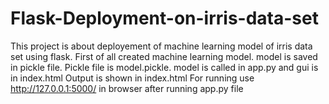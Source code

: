 # Flask-Deployment-on-irris-data-set
This project is about deployement of machine learning model of irris data set using flask.
First of all created machine learning model. model is saved in pickle file. Pickle file is model.pickle.
model is called in app.py and gui is in index.html
Output is shown in index.html
For running use http://127.0.0.1:5000/ in browser after running app.py file
